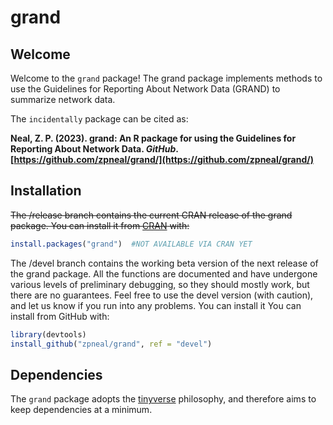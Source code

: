 # grand 

## Welcome
Welcome to the `grand` package\! The grand package implements methods to use the Guidelines for Reporting About Network Data (GRAND) to summarize network data.

The `incidentally` package can be cited as:

**Neal, Z. P. (2023). grand: An R package for using the Guidelines for Reporting About Network Data. *GitHub*. [https://github.com/zpneal/grand/](https://github.com/zpneal/grand/)**

## Installation
~~The /release branch contains the current CRAN release of the grand package. You can install it from [CRAN](https://CRAN.R-project.org) with:~~
``` r
install.packages("grand")  #NOT AVAILABLE VIA CRAN YET
```

The /devel branch contains the working beta version of the next release of the grand package. All the functions are documented and have undergone various levels of preliminary debugging, so they should mostly work, but there are no guarantees. Feel free to use the devel version (with caution), and let us know if you run into any problems. You can install it You can install from GitHub with:
``` r
library(devtools)
install_github("zpneal/grand", ref = "devel")
```

## Dependencies
The `grand` package adopts the [tinyverse](https://www.tinyverse.org/) philosophy, and therefore aims to keep dependencies at a minimum.
